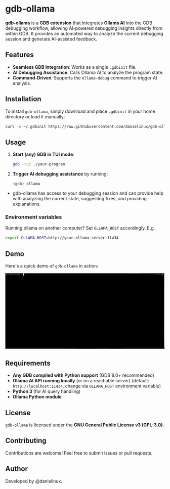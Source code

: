 # gdb-ollama

**gdb-ollama** is a **GDB extension** that integrates **Ollama AI** into the GDB debugging workflow, allowing AI-powered debugging insights directly from within GDB. It provides an automated way to analyze the current debugging session and generate AI-assisted feedback.

## Features
- **Seamless GDB Integration**: Works as a single `.gdbinit` file.
- **AI Debugging Assistance**: Calls Ollama AI to analyze the program state.
- **Command-Driven**: Supports the `ollama-debug` command to trigger AI analysis.

## Installation
To install `gdb-ollama`, simply download and place `.gdbinit` in your home directory or load it manually:

```sh
curl -o ~/.gdbinit https://raw.githubusercontent.com/danielinux/gdb-ollama/refs/heads/master/.gdbinit
```

## Usage
1. **Start (any) GDB in TUI mode**:
   ```sh
   gdb -tui ./your-program
   ```

2. **Trigger AI debugging assistance** by running:
   ```gdb
   (gdb) ollama
   ```

  - gdb-ollama has access to your debugging session and can provide help with analyzing the current state, suggesting fixes, and providing explanations.

### Environment variables

Running ollama on another computer? Set `OLLAMA_HOST` accordingly.
E.g. 
```sh
export OLLAMA_HOST=http://your-ollama-server:11434
```

## Demo
Here's a quick demo of `gdb-ollama` in action:

![Demo gif of gdb-ollama](/gdb-ollama.gif)

## Requirements
- **Any GDB compiled with Python support** (GDB 8.0+ recommended)
- **Ollama AI API running locally** (or on a reachable server) (default: `http://localhost:11434`, change via `OLLAMA_HOST` environment variable)
- **Python 3** (for AI query handling)
- **Ollama Python module** 

## License
`gdb-ollama` is licensed under the **GNU General Public License v3 (GPL-3.0)**.

## Contributing
Contributions are welcome! Feel free to submit issues or pull requests.

## Author
Developed by @danielinux.

